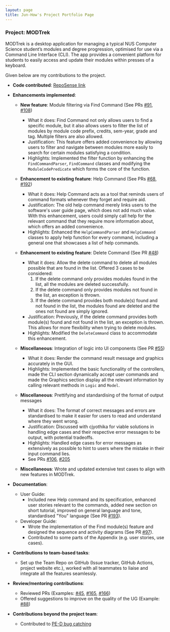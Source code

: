 ```yaml
---
layout: page
title: Jun-How's Project Portfolio Page
---
```


### Project: MODTrek

MODTrek is a desktop application for managing a typical NUS Computer Science student’s modules and degree progression, optimised for use via a Command Line Interface (CLI).
The app provides a convenient platform for students to easily access and update their modules within presses of a keyboard.

Given below are my contributions to the project.

* **Code contributed**: [RepoSense link](https://nus-cs2103-ay2223s2.github.io/tp-dashboard/?search=jun-how&breakdown=true)

* **Enhancements implemented**:
  * **New feature**: Module filtering via Find Command (See PRs [#91](https://github.com/AY2223S2-CS2103T-T13-1/tp/pull/91), [#108](https://github.com/AY2223S2-CS2103T-T13-1/tp/pull/108))
    * What it does: Find Command not only allows users to find a specific module, but it also allows users to filter the list of modules by module code prefix, credits, sem-year, grade and tag. Multiple filters are also allowed.
    * Justification: This feature offers added convenience by allowing users to filter and navigate between modules more easily to search for certain modules satisfying a condition.
    * Highlights: Implemented the filter function by enhancing the `FindCommandParser`, `FindCommand` classes and modifying the `ModuleCodePredicate` which forms the core of the function.

  * **Enhancement to existing feature**: Help Command (See PRs [#68](https://github.com/AY2223S2-CS2103T-T13-1/tp/pull/68), [#192](https://github.com/AY2223S2-CS2103T-T13-1/tp/pull/192))
    * What it does: Help Command acts as a tool that reminds users of command formats whenever they forget and require aid.
    * Justification: The old help command merely links users to the software's user guide page, which does not add much value. With this enhancement, users could simply call help for the relevant command that they require more information about, which offers an added convenience.
    * Highlights: Enhanced the `HelpCommandParser` and `HelpCommand` classes to apply help function for every command, including a general one that showcases a list of help commands.

  * **Enhancement to existing feature**: Delete Command (See PR [#48](https://github.com/AY2223S2-CS2103T-T13-1/tp/pull/48))
    * What it does: Allow the delete command to delete all modules possible that are found in the list. Offered 3 cases to be considered:
      1) If the delete command only provides modules found in the list, all the modules are deleted successfully.
      2) If the delete command only provides modules not found in the list, an exception is thrown.
      3) If the delete command provides both module(s) found and not found in the list, the modules found are deleted and the ones not found are simply ignored.
    * Justification: Previously, if the delete command provides both module(s) found and not found in the list, an exception is thrown. This allows for more flexibility when trying to delete modules.
    * Highlights: Modified the `DeleteCommand` class to accommodate this enhancement.

  * **Miscellaneous**: Integration of logic into UI components (See PR [#55](https://github.com/AY2223S2-CS2103T-T13-1/tp/pull/55))
    * What it does: Render the command result message and graphics accurately in the GUI.
    * Highlights: Implemented the basic functionality of the controllers, made the CLI section dynamically accept user commands and made the Graphics section display all the relevant information by calling relevant methods in `Logic` and `Model`.

  * **Miscellaneous**: Prettifying and standardising of the format of output messages
    * What it does: The format of correct messages and errors are standardised to make it easier for users to read and understand where they went wrong.
    * Justification: Discussed with cjyothika for viable solutions in handling edge cases and their respective error messages to be output, with potential tradeoffs.
    * Highlights: Handled edge cases for error messages as extensively as possible to hint to users where the mistake in their input command lies.
    * See PRs [#106](https://github.com/AY2223S2-CS2103T-T13-1/tp/pull/106), [#205](https://github.com/AY2223S2-CS2103T-T13-1/tp/pull/205)

  * **Miscellaneous**: Wrote and updated extensive test cases to align with new features in MODTrek.

* **Documentation**:
  * User Guide:
    * Included new Help command and its specification, enhanced user stories relevant to the commands, added new section on short tutorial, improved on general language and tone, standardised "You" language (See PR [#193](https://github.com/AY2223S2-CS2103T-T13-1/tp/pull/193)).
  * Developer Guide: 
    * Wrote the implementation of the Find module(s) feature and designed the sequence and activity diagrams (See PR [#97](https://github.com/AY2223S2-CS2103T-T13-1/tp/pull/97)).
    * Contributed to some parts of the Appendix (e.g. user stories, use cases).

* **Contributions to team-based tasks**:
  * Set up the Team Repo on GitHub (Issue tracker, GitHub Actions, project website etc.), worked with all teammates to liaise and integrate all the features seamlessly.

* **Review/mentoring contributions**: 
  * Reviewed PRs (Examples: [#45](https://github.com/AY2223S2-CS2103T-T13-1/tp/pull/45), [#165](https://github.com/AY2223S2-CS2103T-T13-1/tp/pull/165), [#166](https://github.com/AY2223S2-CS2103T-T13-1/tp/pull/166))
  * Offered suggestions to improve on the quality of the UG (Example: [#88](https://github.com/AY2223S2-CS2103T-T13-1/tp/issues/88))

* **Contributions beyond the project team**:
  * Contributed to [PE-D bug catching](https://github.com/jun-how/ped/issues)
